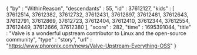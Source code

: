{
  "by" : "WithinReason",
  "descendants" : 55,
  "id" : 37612127,
  "kids" : [ 37612514, 37612382, 37612732, 37612431, 37612897, 37612481, 37612643, 37612791, 37612869, 37612723, 37612404, 37612410, 37612344, 37612554, 37612449, 37612666, 37612380 ],
  "score" : 282,
  "time" : 1695391044,
  "title" : "Valve is a wonderful upstream contributor to Linux and the open-source community",
  "type" : "story",
  "url" : "https://www.phoronix.com/news/Valve-Upstream-Everything-OSS"
}
